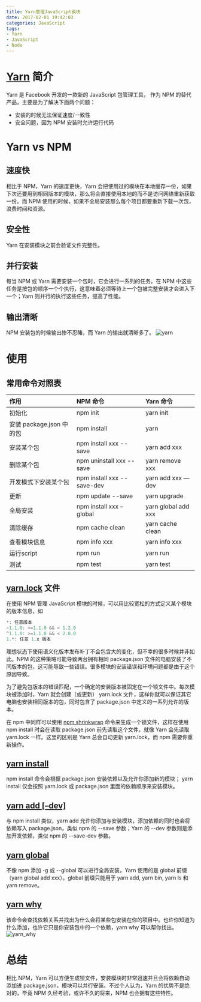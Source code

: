 ```yaml
---
title: Yarn管理JavaScript模块
date: 2017-02-01 19:42:03
categories: JavaScript
tags:
- Yarn
- JavaScript
- Node
---
```


# [Yarn](https://yarnpkg.com/) 简介

Yarn 是 Facebook 开发的一款新的 JavaScript 包管理工具， 作为 NPM 的替代产品，主要是为了解决下面两个问题：

- 安装的时候无法保证速度/一致性
- 安全问题，因为 NPM 安装时允许运行代码

<!-- more -->

# Yarn vs NPM

## 速度快

相比于 NPM，Yarn 的速度更快，Yarn 会把使用过的模块在本地缓存一份，如果下次还要用到相同版本的模块，那么将会直接使用本地的而不是访问网络重新获取一份。而 NPM 使用的时候，如果不全局安装那么每个项目都要重新下载一次包，浪费时间和资源。

## 安全性

Yarn 在安装模块之前会验证文件完整性。

## 并行安装

每当 NPM 或 Yarn 需要安装一个包时，它会进行一系列的任务。在 NPM 中这些任务是按包的顺序一个个执行，这意味着必须等待上一个包被完整安装才会进入下一个；Yarn 则并行的执行这些任务，提高了性能。

## 输出清晰

NPM 安装包的时候输出惨不忍睹，而 Yarn 的输出就清晰多了。
<img src="/assets/img/yarn.png" alt="yarn">

# 使用

## 常用命令对照表

|作用|NPM 命令|Yarn 命令|
| :-| :-|:-|
|初始化| npm init| yarn init|
|安装 package.json 中的包|npm install|yarn|
|安装某个包|npm install xxx --save|yarn add xxx|
|删除某个包|	npm uninstall xxx --save|yarn remove xxx|
|开发模式下安装某个包|npm install xxx --save-dev|	yarn add xxx —dev|
|更新|npm update --save|	yarn upgrade|
|全局安装|npm install xxx –global|yarn global add xxx|
|清除缓存|npm cache clean|yarn cache clean|
|查看模块信息|npm info xxx|yarn info xxx|
|运行script|npm run|yarn run|
|测试|npm test|yarn test|

## [yarn.lock](https://yarnpkg.com/docs/configuration/#toc-use-yarn-lock-to-pin-your-dependencies) 文件

在使用 NPM 管理 JavaScript 模块的时候，可以用比较宽松的方式定义某个模块的版本信息，如

```javascript
*: 任意版本
~1.1.0: >=1.1.0 && < 1.2.0
^1.1.0: >=1.1.0 && < 2.0.0
1.*: 任意 1.x 版本
```
理想状态下使用语义化版本发布补丁不会包含大的变化，但不幸的很多时候并非如此。NPM 的这种策略可能导致两台拥有相同 package.json 文件的电脑安装了不同版本的包，这可能导致一些错误。很多模块的安装错误和环境问题都是由于这个原因导致。

为了避免包版本的错误匹配，一个确定的安装版本被固定在一个锁文件中。每次模块被添加时，Yarn 就会创建（或更新） yarn.lock 文件，这样你就可以保证其它电脑也安装相同版本的包，同时包含了 package.json 中定义的一系列允许的版本。

在 npm 中同样可以使用 [npm shrinkwrap](https://docs.npmjs.com/cli/shrinkwrap) 命令来生成一个锁文件，这样在使用 npm install 时会在读取 package.json 前先读取这个文件，就像 Yarn 会先读取 yarn.lock 一样。这里的区别是 Yarn 总会自动更新 yarn.lock，而 npm 需要你重新操作。

## [yarn install](https://yarnpkg.com/en/docs/cli/install)

npm install 命令会根据 package.json 安装依赖以及允许你添加新的模块； yarn install 仅会按照 yarn.lock 或 package.json 里面的依赖顺序来安装模块。

## [yarn add [–dev]](https://yarnpkg.com/en/docs/cli/add)

与 npm install 类似，yarn add 允许你添加与安装模块，添加依赖的同时也会将依赖写入 package.json，类似 npm 的 --save 参数；Yarn 的 --dev 参数则是添加开发依赖，类似 npm 的 --save-dev 参数。

## [yarn global](https://yarnpkg.com/en/docs/cli/global)

不像 npm 添加 -g 或 --global 可以进行全局安装，Yarn 使用的是 global 前缀（yarn global add xxx）。global 前缀只能用于 yarn add, yarn bin, yarn ls 和 yarn remove。

## [yarn why](https://yarnpkg.com/en/docs/cli/why)

该命令会查找依赖关系并找出为什么会将某些包安装在你的项目中。也许你知道为什么添加，也许它只是你安装包中的一个依赖，yarn why 可以帮你找出。
<img src="/assets/img/yarn_why.png" alt="yarn_why">

# 总结

相比 NPM，Yarn 可以方便生成锁文件，安装模块时非常迅速并且会将依赖自动添加进 package.json，模块可以并行安装。不过个人认为，Yarn 的优势不是绝对的，毕竟 NPM 久经考验，或许不久的将来，NPM 也会拥有这些特性。